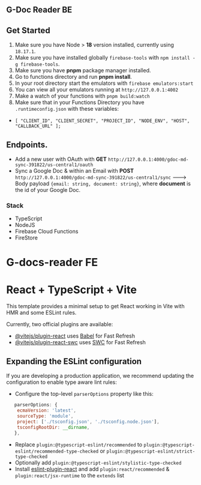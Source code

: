 ## G-Doc Reader BE
## Get Started
1. Make sure you have Node > **18** version installed, currently using `18.17.1`.
2. Make sure you have installed globally `firebase-tools` with `npm install -g firebase-tools`.  
3. Make sure you have **pnpm** package manager installed.
4. Go to functions directory and run **pnpm install**.
5. In your root directory start the emulators with `firebase emulators:start`
6. You can view all your emulators running at `http://127.0.0.1:4002`
7. Make a watch of your functions with `pnpm build:watch`
8. Make sure that in your Functions Directory you have `.runtimeconfig.json` with these variables:
 - `[
      "CLIENT_ID",
      "CLIENT_SECRET",
      "PROJECT_ID",
      "NODE_ENV",
      "HOST",
      "CALLBACK_URL"
    ];`

## Endpoints.
- Add a new user with OAuth with **GET** `http://127.0.0.1:4000/gdoc-md-sync-391822/us-central1/oauth`
- Sync a Google Doc & within an Email with **POST** `http://127.0.0.1:4000/gdoc-md-sync-391822/us-central1/sync` ---> Body payload `{email: string, document: string}`, where **document** is the id of your Google Doc. 

### Stack
- TypeScript
- NodeJS
- Firebase Cloud Functions
- FireStore

# G-docs-reader FE
# React + TypeScript + Vite

This template provides a minimal setup to get React working in Vite with HMR and some ESLint rules.

Currently, two official plugins are available:

- [@vitejs/plugin-react](https://github.com/vitejs/vite-plugin-react/blob/main/packages/plugin-react/README.md) uses [Babel](https://babeljs.io/) for Fast Refresh
- [@vitejs/plugin-react-swc](https://github.com/vitejs/vite-plugin-react-swc) uses [SWC](https://swc.rs/) for Fast Refresh

## Expanding the ESLint configuration

If you are developing a production application, we recommend updating the configuration to enable type aware lint rules:

- Configure the top-level `parserOptions` property like this:

```js
   parserOptions: {
    ecmaVersion: 'latest',
    sourceType: 'module',
    project: ['./tsconfig.json', './tsconfig.node.json'],
    tsconfigRootDir: __dirname,
   },
```

- Replace `plugin:@typescript-eslint/recommended` to `plugin:@typescript-eslint/recommended-type-checked` or `plugin:@typescript-eslint/strict-type-checked`
- Optionally add `plugin:@typescript-eslint/stylistic-type-checked`
- Install [eslint-plugin-react](https://github.com/jsx-eslint/eslint-plugin-react) and add `plugin:react/recommended` & `plugin:react/jsx-runtime` to the `extends` list
